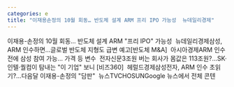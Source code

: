 ```yaml
---
categories: e
title: "이재용손정의 10월 회동… 반도체 설계 ARM 프리 IPO 가능성  뉴데일리경제"
---
```

이재용-손정의 10월 회동… 반도체 설계 ARM "프리 IPO" 가능성&nbsp;&nbsp;뉴데일리경제삼성, ARM 인수하면…글로벌 반도체 지형도 급변 예고[반도체 M&A]&nbsp;&nbsp;아시아경제ARM 인수전에 삼성 참여 가능... 가격 등 변수&nbsp;&nbsp;전자신문3조원 버는 회사가 몸값은 113조원?…SK·인텔·퀄컴이 탐내는 "이 기업" 보니 [비즈360]&nbsp;&nbsp;헤럴드경제삼성전자, ARM 인수 초읽기?…다음달 이재용-손정의 "담판"&nbsp;&nbsp;뉴스TVCHOSUNGoogle 뉴스에서 전체 콘텐